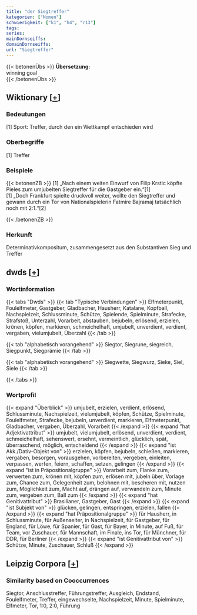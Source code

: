 ```yaml
---
title: "der Siegtreffer"
kategorien: ["Nomen"]
schwierigkeit: ["k1", "h4", "r13"]
tags:
series:
mainDornseiffs:
domainDornseiffs:
url: "Siegtreffer"
---
```


{{< betonenÜbs >}}
**Übersetzung:**  
winning goal  
{{< /betonenÜbs >}}

## Wiktionary [[+](https://de.wiktionary.org/wiki/Siegtreffer)]

### Bedeutungen
[1] Sport: Treffer, durch den ein Wettkampf entschieden wird  

### Oberbegriffe
[1] Treffer  

### Beispiele
{{< betonenZB >}}
[1] „Nach einem weiten Einwurf von Filip Krstic köpfte Pieles zum umjubelten Siegtreffer für die Gastgeber ein.“[1]  
[1] „Doch Frankfurt spielte druckvoll weiter, wollte den Siegtreffer und gewann durch ein Tor von Nationalspielerin Fatmire Bajramaj tatsächlich noch mit 2:1.“[2]  

{{< /betonenZB >}}
### Herkunft
Determinativkompositum, zusammengesetzt aus den Substantiven Sieg und Treffer  



## dwds [[+](https://www.dwds.de/wb/Siegtreffer)]

### Wortinformation
{{< tabs "Dwds" >}}
{{< tab "Typische Verbindungen" >}}
Elfmeterpunkt, Foulelfmeter, Gastgeber, Gladbacher, Hausherr, Katalane, Kopfball, Nachspielzeit, Schlussminute, Schütze, Spielende, Spielminute, Strafecke, Strafstoß, Unterzahl, Vorarbeit, abstauben, bejubeln, erlösend, erzielen, krönen, köpfen, markieren, schmeichelhaft, umjubelt, unverdient, verdient, vergaben, vielumjubelt, Überzahl
{{< /tab >}}

{{< tab "alphabetisch vorangehend" >}}
Siegtor, Siegrune, siegreich, Siegpunkt, Siegprämie
{{< /tab >}}

{{< tab "alphabetisch vorangehend" >}}
Siegwette, Siegwurz, Sieke, Siel, Siele
{{< /tab >}}

{{< /tabs >}}

### Wortprofil
{{< expand "Überblick" >}} umjubelt, erzielen, verdient, erlösend, Schlussminute, Nachspielzeit, vielumjubelt, köpfen, Schütze, Spielminute, Foulelfmeter, Strafecke, bejubeln, unverdient, markieren, Elfmeterpunkt, Gladbacher, vergaben, Überzahl, Vorarbeit {{< /expand >}}
{{< expand "hat Adjektivattribut" >}} umjubelt, vielumjubelt, erlösend, unverdient, verdient, schmeichelhaft, sehenswert, ersehnt, vermeintlich, glücklich, spät, überraschend, möglich, entscheidend {{< /expand >}}
{{< expand "ist Akk./Dativ-Objekt von" >}} erzielen, köpfen, bejubeln, schießen, markieren, vergaben, besorgen, vorausgehen, vorbereiten, vergeben, einleiten, verpassen, werfen, feiern, schaffen, setzen, gelingen {{< /expand >}}
{{< expand "ist in Präpositionalgruppe" >}} Vorarbeit zum, Flanke zum, verwerten zum, krönen mit, köpfen zum, erlösen mit, jubeln über, Vorlage zum, Chance zum, Gelegenheit zum, belohnen mit, bescheren mit, nutzen zum, Möglichkeit zum, Macht auf, drängen auf, verwandeln zum, Minute zum, vergeben zum, Ball zum {{< /expand >}}
{{< expand "hat Genitivattribut" >}} Brasilianer, Gastgeber, Gast {{< /expand >}}
{{< expand "ist Subjekt von" >}} glücken, gelingen, entspringen, erzielen, fallen {{< /expand >}}
{{< expand "hat Präpositionalgruppe" >}} für Hausherr, in Schlussminute, für Außenseiter, in Nachspielzeit, für Gastgeber, für England, für Löwe, für Spanier, für Gast, für Bayer, in Minute, auf Fuß, für Team, vor Zuschauer, für Mannschaft, im Finale, ins Tor, für Münchner, für DDR, für Berliner {{< /expand >}}
{{< expand "ist Genitivattribut von" >}} Schütze, Minute, Zuschauer, Schluß {{< /expand >}}

## Leipzig Corpora [[+](https://corpora.uni-leipzig.de/en/res?word=Siegtreffer&corpusId=deu_newscrawl-public_2018)]


### Similarity based on Cooccurrences
Siegtor, Anschlusstreffer, Führungstreffer, Ausgleich, Endstand, Foulelfmeter, Treffer, eingewechselte, Nachspielzeit, Minute, Spielminute, Elfmeter, Tor, 1:0, 2:0, Führung

